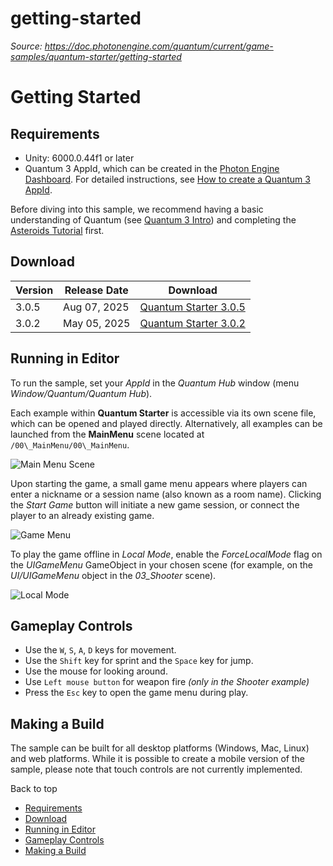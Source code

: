 # getting-started

_Source: https://doc.photonengine.com/quantum/current/game-samples/quantum-starter/getting-started_

# Getting Started

## Requirements

- Unity: 6000.0.44f1 or later
- Quantum 3 AppId, which can be created in the [Photon Engine Dashboard](https://dashboard.photonengine.com). For detailed instructions, see [How to create a Quantum 3 AppId](/quantum/current/reference/create-quantum-appid).

Before diving into this sample, we recommend having a basic understanding of Quantum (see [Quantum 3 Intro](/quantum/current/quantum-intro)) and completing the [Asteroids Tutorial](/quantum/current/tutorials/asteroids/1-overview) first.

## Download

| Version | Release Date | Download |
| --- | --- | --- |
| 3.0.5 | Aug 07, 2025 | [Quantum Starter 3.0.5](https://downloads.photonengine.com/download/quantum/quantum-starter-3.0.5.zip?pre=sp) |
| 3.0.2 | May 05, 2025 | [Quantum Starter 3.0.2](https://downloads.photonengine.com/download/quantum/quantum-starter-3.0.3.zip?pre=sp) |

## Running in Editor

To run the sample, set your _AppId_ in the _Quantum Hub_ window (menu _Window/Quantum/Quantum Hub_).

Each example within **Quantum Starter** is accessible via its own scene file, which can be opened and played directly. Alternatively, all examples can be launched from the **MainMenu** scene located at `/00\_MainMenu/00\_MainMenu`.

![Main Menu Scene](/docs/img/quantum/v3/game-samples/starter/MainMenu.jpg)

Upon starting the game, a small game menu appears where players can enter a nickname or a session name (also known as a room name). Clicking the _Start Game_ button will initiate a new game session, or connect the player to an already existing game.

![Game Menu](/docs/img/quantum/v3/game-samples/starter/ThirdPersonCharacterMenu.jpg)

To play the game offline in _Local Mode_, enable the _ForceLocalMode_ flag on the _UIGameMenu_ GameObject in your chosen scene (for example, on the _UI/UIGameMenu_ object in the _03\_Shooter_ scene).

![Local Mode](/docs/img/quantum/v3/game-samples/starter/LocalMode.jpg)

## Gameplay Controls

- Use the `W`, `S`, `A`, `D` keys for movement.
- Use the `Shift` key for sprint and the `Space` key for jump.
- Use the mouse for looking around.
- Use `Left mouse button` for weapon fire _(only in the Shooter example)_
- Press the `Esc` key to open the game menu during play.

## Making a Build

The sample can be built for all desktop platforms (Windows, Mac, Linux) and web platforms. While it is possible to create a mobile version of the sample, please note that touch controls are not currently implemented.

Back to top

- [Requirements](#requirements)
- [Download](#download)
- [Running in Editor](#running-in-editor)
- [Gameplay Controls](#gameplay-controls)
- [Making a Build](#making-a-build)